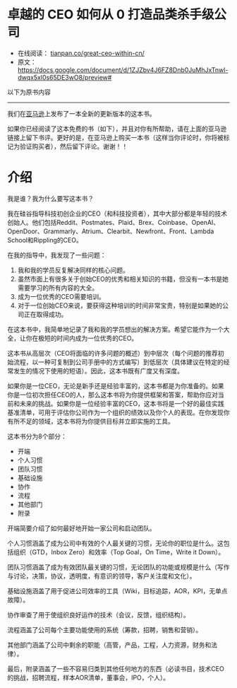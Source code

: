 # 卓越的 CEO 如何从 0 打造品类杀手级公司

* 在线阅读： [tianpan.co/great-ceo-within-cn/](https://tianpan.co/great-ceo-within-cn/)
* 原文：https://docs.google.com/document/d/1ZJZbv4J6FZ8Dnb0JuMhJxTnwl-dwqx5xl0s65DE3wO8/preview#

以下为原书内容

--------------------

我们在[亚马逊](https://www.amazon.com/Great-CEO-Within-Tactical-Building-ebook/dp/B07ZLGQZYC)上发布了一本全新的更新版本的这本书。

如果你已经阅读了这本免费的书（如下），并且对你有所帮助，请在上面的亚马逊链接上留下书评。更好的是，在亚马逊上购买一本书（这样当你评论时，你将被标记为验证购买者），然后留下评论。谢谢！！

# 介绍

我是谁？我为什么要写这本书？

我在硅谷指导科技初创企业的CEO（和科技投资者），其中大部分都是年轻的技术创始人。他们包括Reddit、Postmates、Plaid、Brex、Coinbase、OpenAI、OpenDoor、Grammarly、Atrium、Clearbit、Newfront、Front、Lambda School和Rippling的CEO。

在我的指导中，我发现了一些问题：

1. 我和我的学员反复解决同样的核心问题。
2. 虽然市面上有很多关于创始CEO的优秀和相关知识的书籍，但没有一本书是她需要学习的所有内容的大全。
3. 成为一位优秀的CEO需要培训。
4. 对于一位创始CEO来说，要获得这种培训的时间非常宝贵，特别是如果她的公司正在取得成功。

在这本书中，我简单地记录了我和我的学员想出的解决方案。希望它能作为一个大全，让你在极短的时间内成为一位优秀的CEO。

这本书从高层次（CEO将面临的许多问题的概述）到中层次（每个问题的推荐初始流程，以一种可复制到公司手册中的方式编写）到低层次（具体建议在特定的经常发生的情况下使用的短语）。因此，这本书既有广度又有深度。

如果你是一位CEO，无论是新手还是经验丰富的，这本书都是为你准备的。如果你是一位初次担任CEO的人，那么这本书将为你提供框架和答案，帮助你应对当前和未来的挑战。如果你是一位经验丰富的CEO，这本书将是一个好的最佳实践基准清单，可用于评估你公司作为一个组织的绩效以及你个人的表现。在你发现你有所不足的领域，这本书将为你提供目标并立即实施的工具。

这本书分为8个部分：

* 开端
* 个人习惯
* 团队习惯
* 基础设施
* 协作
* 流程
* 其他部门
* 附录

开端简要介绍了如何最好地开始一家公司和启动团队。

个人习惯涵盖了成为公司中有效的个人最关键的习惯，无论你的职位是什么。这包括组织（GTD，Inbox Zero）和效率（Top Goal，On Time，Write it Down）。

团队习惯涵盖了成为有效团队最关键的习惯，无论团队的功能或规模是什么（写作与讨论，决策，协议，透明度，有意识的领导，客户关注度和文化）。

基础设施涵盖了用于促进公司效率的工具（Wiki，目标追踪，AOR，KPI，无单点故障）。

协作审查了用于使组织良好运作的技术（会议，反馈，组织结构）。

流程涵盖了公司每个主要功能使用的系统（筹款，招聘，销售和营销）。

其他部门涵盖了公司中剩余的职能（高管，产品，工程，人力资源，财务和法律）。

最后，附录涵盖了一些不容易归类到其他任何地方的东西（必读书目，技术CEO的挑战，招聘流程，样本AOR清单，董事会，IPO，个人）。
